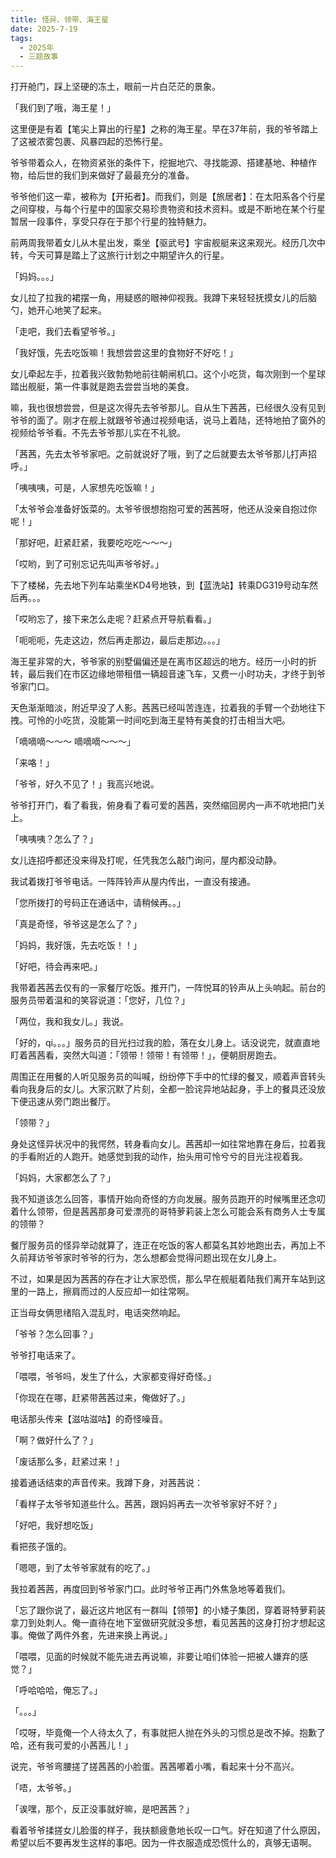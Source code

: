 ```yaml
---
title: 怪异、领带、海王星
date: 2025-7-19
tags:
  - 2025年
  - 三题故事
---
```


打开舱门，踩上坚硬的冻土，眼前一片白茫茫的景象。

「我们到了哦，海王星！」

这里便是有着【笔尖上算出的行星】之称的海王星。早在37年前，我的爷爷踏上了这被浓雾包裹、风暴四起的恐怖行星。

爷爷带着众人，在物资紧张的条件下，挖掘地穴、寻找能源、搭建基地、种植作物，给后世的我们到来做好了最最充分的准备。

爷爷他们这一辈，被称为【开拓者】。而我们，则是【旅居者】：在太阳系各个行星之间穿梭，与每个行星中的国家交易珍贵物资和技术资料。或是不断地在某个行星暂居一段事件，享受只存在于那个行星的独特魅力。

前两周我带着女儿从木星出发，乘坐【驱武号】宇宙舰艇来这来观光。经历几次中转，今天可算是踏上了这旅行计划之中期望许久的行星。

「妈妈。。。」

女儿拉了拉我的裙摆一角，用疑惑的眼神仰视我。我蹲下来轻轻抚摸女儿的后脑勺，她开心地笑了起来。

「走吧，我们去看望爷爷。」

「我好饿，先去吃饭嘛！我想尝尝这里的食物好不好吃！」

女儿牵起左手，拉着我兴致勃勃地前往朝闸机口。这个小吃货，每次刚到一个星球踏出舰艇，第一件事就是跑去尝尝当地的美食。

嘛，我也很想尝尝，但是这次得先去爷爷那儿。自从生下茜茜，已经很久没有见到爷爷的面了。刚才在舰上就跟爷爷通过视频电话，说马上着陆，还特地拍了窗外的视频给爷爷看。不先去爷爷那儿实在不礼貌。

「茜茜，先去太爷爷家吧。之前就说好了哦，到了之后就要去太爷爷那儿打声招呼。」

「咦咦咦，可是，人家想先吃饭嘛！」

「太爷爷会准备好饭菜的。太爷爷很想抱抱可爱的茜茜呀，他还从没亲自抱过你呢！」

「那好吧，赶紧赶紧，我要吃吃吃～～～」

「哎哟，到了可别忘记先叫声爷爷好。」

下了楼梯，先去地下列车站乘坐KD4号地铁，到【蓝洗站】转乘DG319号动车然后再。。。

「哎哟忘了，接下来怎么走呢？赶紧点开导航看看。」

「呃呃呃，先走这边，然后再走那边，最后走那边。。。」

海王星非常的大，爷爷家的别墅偏偏还是在离市区超远的地方。经历一小时的折转，最后我们在市区边缘地带租借一辆超音速飞车，又费一小时功夫，才终于到爷爷家门口。

天色渐渐暗淡，附近早没了人影。茜茜已经叫苦连连，拉着我的手臂一个劲地往下拽。可怜的小吃货，没能第一时间吃到海王星特有美食的打击相当大吧。

「嘀嘀嘀～～～ 嘀嘀嘀～～～」

「来咯！」

「爷爷，好久不见了！」我高兴地说。

爷爷打开门，看了看我，俯身看了看可爱的茜茜，突然缩回房内一声不吭地把门关上。

「咦咦咦？怎么了？」

女儿连招呼都还没来得及打呢，任凭我怎么敲门询问，屋内都没动静。

我试着拨打爷爷电话。一阵阵铃声从屋内传出，一直没有接通。

「您所拨打的号码正在通话中，请稍候再。。」

「真是奇怪，爷爷这是怎么了？」

「妈妈，我好饿，先去吃饭！！」

「好吧，待会再来吧。」

我带着茜茜去仅有的一家餐厅吃饭。推开门，一阵悦耳的铃声从上头响起。前台的服务员带着温和的笑容说道：「您好，几位？」

「两位，我和我女儿。」我说。

「好的，qi。。。」服务员的目光扫过我的脸，落在女儿身上。话没说完，就直直地盯着茜茜看，突然大叫道：「领带！领带！有领带！」，便朝厨房跑去。

周围正在用餐的人听见服务员的叫喊，纷纷停下手中的忙绿的餐叉，顺着声音转头看向我身后的女儿。大家沉默了片刻，全都一脸诧异地站起身，手上的餐具还没放下便迅速从旁门跑出餐厅。

「领带？」

身处这怪异状况中的我愕然，转身看向女儿。茜茜却一如往常地靠在身后，拉着我的手看附近的人跑开。她感觉到我的动作，抬头用可怜兮兮的目光注视着我。

「妈妈，大家都怎么了？」

我不知道该怎么回答，事情开始向奇怪的方向发展。服务员跑开的时候嘴里还念叨着什么领带，但是茜茜那身可爱漂亮的哥特萝莉装上怎么可能会系有商务人士专属的领带？

餐厅服务员的怪异举动就算了，连正在吃饭的客人都莫名其妙地跑出去，再加上不久前拜访爷爷家时爷爷的行为，怎么想都会觉得问题出现在女儿身上。

不过，如果是因为茜茜的存在才让大家恐慌，那么早在舰艇着陆我们离开车站到这里的一路上，擦肩而过的人反应却一如往常啊。

正当母女俩思绪陷入混乱时，电话突然响起。

「爷爷？怎么回事？」

爷爷打电话来了。

「喂喂，爷爷吗，发生了什么，大家都变得好奇怪。」

「你现在在哪，赶紧带茜茜过来，俺做好了。」

电话那头传来【滋咕滋咕】的奇怪噪音。

「啊？做好什么了？」

「废话那么多，赶紧过来！」

接着通话结束的声音传来。我蹲下身，对茜茜说：

「看样子太爷爷知道些什么。茜茜，跟妈妈再去一次爷爷家好不好？」

「好吧，我好想吃饭」

看把孩子饿的。

「嗯嗯，到了太爷爷家就有的吃了。」

我拉着茜茜，再度回到爷爷家门口。此时爷爷正再门外焦急地等着我们。

「忘了跟你说了，最近这片地区有一群叫【领带】的小矮子集团，穿着哥特萝莉装拿刀到处刺人。俺一直待在地下室做研究就没多想，看见茜茜的这身打扮才想起这事。俺做了两件外套，先进来换上再说。」

「喂喂，见面的时候就不能先进去再说嘛，非要让咱们体验一把被人嫌弃的感觉？」

「呼哈哈哈，俺忘了。」

「。。。」

「哎呀，毕竟俺一个人待太久了，有事就把人抛在外头的习惯总是改不掉。抱歉了哈，还有我可爱的小茜茜儿！」

说完，爷爷弯腰搓了搓茜茜的小脸蛋。茜茜嘟着小嘴，看起来十分不高兴。

「唔，太爷爷。」

「诶嘿，那个，反正没事就好嘛，是吧茜茜？」

看着爷爷揉搓女儿脸蛋的样子，我扶额疲惫地长叹一口气。好在知道了什么原因，希望以后不要再发生这样的事吧。因为一件衣服造成恐慌什么的，真够无语啊。
